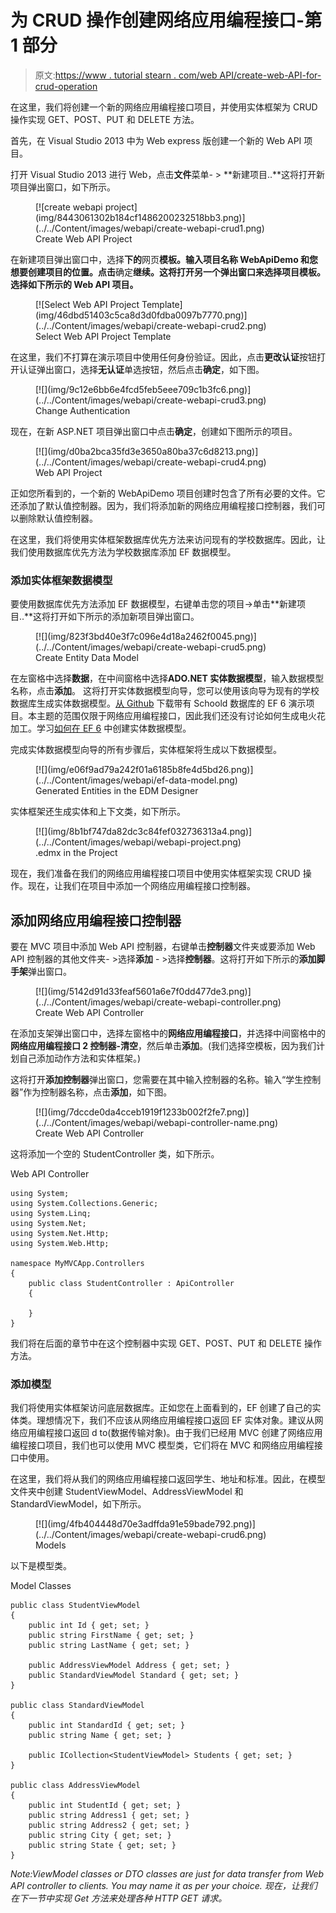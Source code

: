 # 为 CRUD 操作创建网络应用编程接口-第 1 部分

> 原文:[https://www . tutorial stearn . com/web API/create-web-API-for-crud-operation](https://www.tutorialsteacher.com/webapi/create-web-api-for-crud-operation)

在这里，我们将创建一个新的网络应用编程接口项目，并使用实体框架为 CRUD 操作实现 GET、POST、PUT 和 DELETE 方法。

首先，在 Visual Studio 2013 中为 Web express 版创建一个新的 Web API 项目。

打开 Visual Studio 2013 进行 Web，点击**文件**菜单- > **新建项目..**这将打开新项目弹出窗口，如下所示。

<figure>[![create webapi project](img/8443061302b184cf1486200232518bb3.png)](../../Content/images/webapi/create-webapi-crud1.png)

<figcaption>Create Web API Project</figcaption>

</figure>

在新建项目弹出窗口中，选择**下的**网页**模板。输入项目名称 WebApiDemo 和您想要创建项目的位置。点击**确定**继续。这将打开另一个弹出窗口来选择项目模板。选择如下所示的 Web API 项目。**

<figure>[![Select Web API Project Template](img/46dbd51403c5ca8d3d0fdba0097b7770.png)](../../Content/images/webapi/create-webapi-crud2.png)

<figcaption>Select Web API Project Template</figcaption>

</figure>

在这里，我们不打算在演示项目中使用任何身份验证。因此，点击**更改认证**按钮打开认证弹出窗口，选择**无认证**单选按钮，然后点击**确定**，如下图。

<figure>[![](img/9c12e6bb6e4fcd5feb5eee709c1b3fc6.png)](../../Content/images/webapi/create-webapi-crud3.png)

<figcaption>Change Authentication</figcaption>

</figure>

现在，在新 ASP.NET 项目弹出窗口中点击**确定**，创建如下图所示的项目。

<figure>[![](img/d0ba2bca35fd3e3650a80ba37c6d8213.png)](../../Content/images/webapi/create-webapi-crud4.png)

<figcaption>Web API Project</figcaption>

</figure>

正如您所看到的，一个新的 WebApiDemo 项目创建时包含了所有必要的文件。它还添加了默认值控制器。因为，我们将添加新的网络应用编程接口控制器，我们可以删除默认值控制器。

在这里，我们将使用实体框架数据库优先方法来访问现有的学校数据库。因此，让我们使用数据库优先方法为学校数据库添加 EF 数据模型。

### 添加实体框架数据模型

要使用数据库优先方法添加 EF 数据模型，右键单击您的项目->单击**新建项目..**这将打开如下所示的添加新项目弹出窗口。

<figure>[![](img/823f3bd40e3f7c096e4d18a2462f0045.png)](../../Content/images/webapi/create-webapi-crud5.png)

<figcaption>Create Entity Data Model</figcaption>

</figure>

在左窗格中选择**数据**，在中间窗格中选择**ADO.NET 实体数据模型**，输入数据模型名称，点击**添加**。 这将打开实体数据模型向导，您可以使用该向导为现有的学校数据库生成实体数据模型。[从 Github](https://github.com/entityframeworktutorial/EF6-DBFirst-Demo) 下载带有 Schoold 数据库的 EF 6 演示项目。本主题的范围仅限于网络应用编程接口，因此我们还没有讨论如何生成电火花加工。学习[如何在 EF 6](https://www.entityframeworktutorial.net/entityframework6/create-entity-data-model.aspx "Learn to create EDM in EF 6") 中创建实体数据模型。

完成实体数据模型向导的所有步骤后，实体框架将生成以下数据模型。

<figure>[![](img/e06f9ad79a242f01a6185b8fe4d5bd26.png)](../../Content/images/webapi/ef-data-model.png)

<figcaption>Generated Entities in the EDM Designer</figcaption>

</figure>

实体框架还生成实体和上下文类，如下所示。

<figure>[![](img/8b1bf747da82dc3c84fef032736313a4.png)](../../Content/images/webapi/webapi-project.png)

<figcaption>.edmx in the Project</figcaption>

</figure>

现在，我们准备在我们的网络应用编程接口项目中使用实体框架实现 CRUD 操作。现在，让我们在项目中添加一个网络应用编程接口控制器。

## 添加网络应用编程接口控制器

要在 MVC 项目中添加 Web API 控制器，右键单击**控制器**文件夹或要添加 Web API 控制器的其他文件夹- >选择**添加** - >选择**控制器**。这将打开如下所示的**添加脚手架**弹出窗口。

<figure>[![](img/5142d91d33feaf5601a6e7f0dd477de3.png)](../../Content/images/webapi/create-webapi-controller.png)

<figcaption>Create Web API Controller</figcaption>

</figure>

在添加支架弹出窗口中，选择左窗格中的**网络应用编程接口**，并选择中间窗格中的**网络应用编程接口 2 控制器-清空**，然后单击**添加**。(我们选择空模板，因为我们计划自己添加动作方法和实体框架。)

这将打开**添加控制器**弹出窗口，您需要在其中输入控制器的名称。输入“学生控制器”作为控制器名称，点击**添加**，如下图。

<figure>[![](img/7dccde0da4cceb1919f1233b002f2fe7.png)](../../Content/images/webapi/webapi-controller-name.png)

<figcaption>Create Web API Controller</figcaption>

</figure>

这将添加一个空的 StudentController 类，如下所示。

Web API Controller 

```
using System;
using System.Collections.Generic;
using System.Linq;
using System.Net;
using System.Net.Http;
using System.Web.Http;

namespace MyMVCApp.Controllers
{
    public class StudentController : ApiController
    {

    }
} 
```

我们将在后面的章节中在这个控制器中实现 GET、POST、PUT 和 DELETE 操作方法。

### 添加模型

我们将使用实体框架访问底层数据库。正如您在上面看到的，EF 创建了自己的实体类。理想情况下，我们不应该从网络应用编程接口返回 EF 实体对象。建议从网络应用编程接口返回 d to(数据传输对象)。由于我们已经用 MVC 创建了网络应用编程接口项目，我们也可以使用 MVC 模型类，它们将在 MVC 和网络应用编程接口中使用。

在这里，我们将从我们的网络应用编程接口返回学生、地址和标准。因此，在模型文件夹中创建 StudentViewModel、AddressViewModel 和 StandardViewModel，如下所示。

<figure>[![](img/4fb404448d70e3adffda91e59bade792.png)](../../Content/images/webapi/create-webapi-crud6.png)

<figcaption>Models</figcaption>

</figure>

以下是模型类。

Model Classes 

```
public class StudentViewModel
{
    public int Id { get; set; }
    public string FirstName { get; set; }
    public string LastName { get; set; }

    public AddressViewModel Address { get; set; }
    public StandardViewModel Standard { get; set; }
}

public class StandardViewModel
{
    public int StandardId { get; set; }
    public string Name { get; set; }

    public ICollection<StudentViewModel> Students { get; set; }
} 

public class AddressViewModel
{
    public int StudentId { get; set; }
    public string Address1 { get; set; }
    public string Address2 { get; set; }
    public string City { get; set; }
    public string State { get; set; }
} 
```

*Note:**ViewModel classes or DTO classes are just for data transfer from Web API controller to clients. You may name it as per your choice.* *现在，让我们在下一节中实现 Get 方法来处理各种 HTTP GET 请求。***